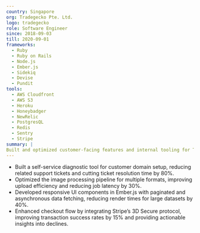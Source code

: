 ```yaml
---
country: Singapore
org: Tradegecko Pte. Ltd.
logo: tradegecko
role: Software Engineer
since: 2018-09-03
till: 2020-09-01
frameworks:
  - Ruby
  - Ruby on Rails
  - Node.js
  - Ember.js
  - Sidekiq
  - Devise
  - Pundit
tools:
  - AWS Cloudfront
  - AWS S3
  - Heroku
  - Honeybadger
  - NewRelic
  - PostgresQL
  - Redis
  - Sentry
  - Stripe
summary: |
Built and optimized customer-facing features and internal tooling for TradeGecko’s B2B commerce platform. Delivered improvements in user experience, image processing, and payment success rates. Contributed to both front-end and back-end systems, with a strong focus on performance, resilience, and usability.
---
```


- Built a self-service diagnostic tool for customer domain setup, reducing related support tickets and cutting ticket resolution time by 80%.
- Optimized the image processing pipeline for multiple formats, improving upload efficiency and reducing job latency by 30%.
- Developed responsive UI components in Ember.js with paginated and asynchronous data fetching, reducing render times for large datasets by 40%.
- Enhanced checkout flow by integrating Stripe’s 3D Secure protocol, improving transaction success rates by 15% and providing actionable insights into declines.
